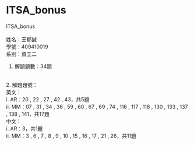 # ITSA_bonus
ITSA_bonus<br>
<br>
姓名：王郁誠<br>
學號：409410019<br>
系別：資工二<br>

1.	解題題數：34題<br>
<br>
2.	解題題號：<br>
英文：<br>
  i.	AR：20 , 22 , 27 , 42 , 43，共5題 <br>
  ii.	MM：07 , 31 , 34 , 36 , 59 , 60 , 67 , 69 , 74 , 116 , 117 , 118 , 130 , 133 , 137 , 138 , 141，共17題<br> 
中文：<br>
  i.	AR：3，共1題<br>
  ii.	MM：3 , 6 , 7 , 8 , 9 , 10 , 15 , 16 , 17 , 21 , 26，共11題<br>
  
